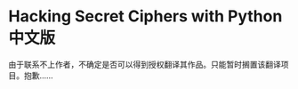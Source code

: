 Hacking Secret Ciphers with Python 中文版
=====================================

由于联系不上作者，不确定是否可以得到授权翻译其作品。只能暂时搁置该翻译项目。抱歉……
